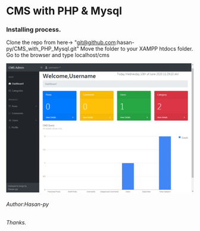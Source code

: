 # CMS with PHP & Mysql


### Installing process.
Clone the repo from here-> 
"git@github.com:hasan-py/CMS_with_PHP_Mysql.git"
Move the folder to your XAMPP htdocs folder. Go to the browser and type localhost/cms

![CMS](./cms.PNG)

###### Author:Hasan-py
###### Thanks.
